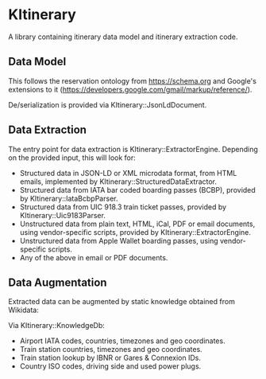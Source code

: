 # KItinerary

A library containing itinerary data model and itinerary extraction code.

## Data Model

This follows the reservation ontology from https://schema.org and Google's extensions to it
(https://developers.google.com/gmail/markup/reference/).

De/serialization is provided via KItinerary::JsonLdDocument.

## Data Extraction

The entry point for data extraction is KItinerary::ExtractorEngine. Depending on the provided
input, this will look for:

* Structured data in JSON-LD or XML microdata format, from HTML emails,
  implemented by KItinerary::StructuredDataExtractor.
* Structured data from IATA bar coded boarding passes (BCBP), provided by
  KItinerary::IataBcbpParser.
* Structured data from UIC 918.3 train ticket passes, provided by
  KItinerary::Uic9183Parser.
* Unstructured data from plain text, HTML, iCal, PDF or email documents, using
  vendor-specific scripts, provided by KItinerary::ExtractorEngine.
* Unstructured data from Apple Wallet boarding passes, using
  vendor-specific scripts.
* Any of the above in email or PDF documents.

## Data Augmentation

Extracted data can be augmented by static knowledge obtained from Wikidata:

Via KItinerary::KnowledgeDb:
* Airport IATA codes, countries, timezones and geo coordinates.
* Train station countries, timezones and geo coordinates.
* Train station lookup by IBNR or Gares & Connexion IDs.
* Country ISO codes, driving side and used power plugs.
